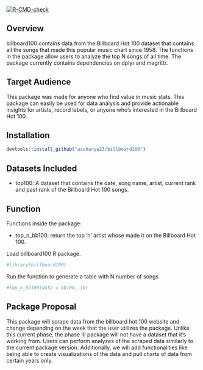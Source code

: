
<!-- badges: start -->

[![R-CMD-check](https://github.com/aacharya23/billboard_music/actions/workflows/R-CMD-check.yaml/badge.svg)](https://github.com/aacharya23/billboard_music/actions/workflows/R-CMD-check.yaml)
<!-- badges: end -->


## Overview

billboard100 contains data from the Billboard Hot 100 dataset that
contains all the songs that made this popular music chart since 1958.
The functions in the package allow users to analyze the top N songs of
all time. The package currently contains dependencies on dplyr and
magrittr.

## Target Audience

This package was made for anyone who find value in music stats. This
package can easily be used for data analysis and provide actionable
insights for artists, record labels, or anyone who’s interested in the
Billboard Hot 100.

## Installation

``` r
devtools::install_github("aacharya23/billboard100")

```

## Datasets Included

- top100: A dataset that contains the date, song name, artist, current
  rank and past rank of the Billboard Hot 100 songs.

## Function

Functions inside the package:

- top_n\_bb100: return the top ’n’ artist whose made it on the Billboard
  Hot 100.

Load billboard100 R package.

``` r
#library(billboard100)
```

Run the function to generate a table with N number of songs

``` r
#top_n_bb100(data = bb100, 10)
```

## Package Proposal

This package will scrape data from the billboard hot 100 website and
change depending on the week that the user utilizes the package. Unlike
this current phase, the phase III package will not have a dataset that
it’s working from. Users can perform analyzes of the scraped data
similarly to the current package version. Additionally, we will add
functionalities like being able to create visualizations of the data and
pull charts of data from certain years only.

## 
